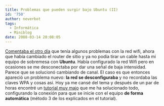 ```yaml
---
title: Problemas que pueden surgir bajo Ubuntu (II)
id: '750'
author: neverbot
tags:
  - Informática
  - Miniblog
date: 2008-03-14 20:08:05
---
```


[Comentaba el otro día](http://localhost:8000/internet/red-wireless-con-un-router-tele2/) que tenía algunos problemas con la red wifi, ahora que había cambiado el router de sitio y ya no podía tirar un cable hasta mi equipo de sobremesa con **Ubuntu**. Había configurado la red Wifi pero en ocasiones se me desconectaba por dar una señal de baja intensidad. Parece que se solucionó cambiando de canal. El caso es que entonces apareció un problema nuevo: **la red se desconfiguraba** y no recordaba las claves WPA y cosas así. Hoy ya me cansé del tema y después de un par de horas encontré un [tutorial muy majo](http://linux.adslzone.net/howtos-manuales/how-to-conectar-a-red-wifi-con-wpa-usando-ubuntukubuntu) que me ha solucionado todo, configurando la conexión para que se inicie con el equipo **de forma automática** (método 3 de los explicados en el tutorial).